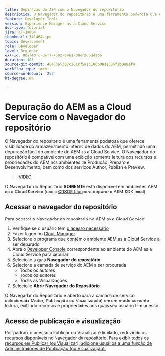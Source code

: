```yaml
---
title: Depuração do AEM com o Navegador do repositório
description: O Navegador do repositório é uma ferramenta poderosa que oferece visibilidade do armazenamento interno de dados do AEM, permitindo uma depuração fácil do ambiente do AEM as a Cloud Service.
feature: Developer Tools
version: Experience Manager as a Cloud Service
doc-type: Tutorial
jira: KT-10004
thumbnail: 341464.jpg
topic: Development
role: Developer
level: Beginner
exl-id: 88af40fc-deff-4b92-84b1-88df2dbdd90b
duration: 305
source-git-commit: 48433a5367c281cf5a1c106b08a1306f1b0e8ef4
workflow-type: tm+mt
source-wordcount: '253'
ht-degree: 0%

---
```


# Depuração do AEM as a Cloud Service com o Navegador do repositório

O Navegador do repositório é uma ferramenta poderosa que oferece visibilidade do armazenamento interno de dados do AEM, permitindo uma depuração fácil do ambiente do AEM as a Cloud Service. O Navegador do repositório é compatível com uma exibição somente leitura dos recursos e propriedades do AEM nos ambientes de Produção, Preparo e Desenvolvimento, bem como dos serviços Author, Publish e Preview.

>[!VIDEO](https://video.tv.adobe.com/v/341464?quality=12&learn=on)

O Navegador do Repositório __SOMENTE__ está disponível em ambientes AEM as a Cloud Service (use o [CRXDE Lite](../aem-sdk-local-quickstart/other-tools.md#crxde-lite) para depurar o AEM SDK local).

## Acessar o navegador do repositório

Para acessar o Navegador do repositório no AEM as a Cloud Service:

1. Verifique se o usuário tem [o acesso necessário](https://experienceleague.adobe.com/docs/experience-manager-cloud-service/content/implementing/developer-tools/repository-browser.html?lang=pt-BR#access-prerequisites)
1. Fazer logon no [Cloud Manager](https://my.cloudmanager.adobe.com)
1. Selecione o programa que contém o ambiente AEM as a Cloud Service a ser depurado
1. Abra o [Developer Console](./developer-console.md) correspondente ao ambiente do AEM as a Cloud Service para depurar
1. Selecione a guia __Navegador do repositório__
1. Selecione a camada de serviço do AEM a ser procurada
   + Todos os autores
   + Todos os editores
   + Todas as Visualizações
1. Selecione __Abrir Navegador do Repositório__

O Navegador do Repositório é aberto para a camada de serviço selecionada (Autor, Publicação ou Visualização) em um modo somente leitura, exibindo recursos e propriedades aos quais seu usuário tem acesso.

## Acesso de publicação e visualização

Por padrão, o acesso a Publicar ou Visualizar é limitado, reduzindo os recursos disponíveis no Navegador do repositório. [Para exibir todos os recursos em Publicar (ou Visualizar), adicione usuários a uma função de Administradores de Publicação (ou Visualização).](https://experienceleague.adobe.com/docs/experience-manager-cloud-service/content/implementing/developer-tools/repository-browser.html?lang=pt-BR#navigate-the-hierarchy)
